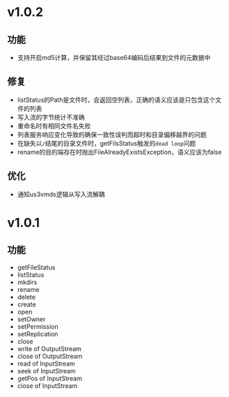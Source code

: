 # v1.0.2

## 功能

- 支持开启md5计算，并保留其经过base64编码后结果到文件的元数据中

## 修复

- listStatus的Path是文件时，会返回空列表，正确的语义应该是只包含这个文件的列表
- 写入流的字节统计不准确
- 重命名时有相同文件名失败
- 列表服务响应变化导致的确保一致性误判而超时和目录偏移越界的问题
- 在缺失以`/`结尾的目录文件时，getFilsStatus触发的`dead loop`问题
- rename的目的端存在时抛出FileAlreadyExistsException，语义应该为false

## 优化

- 通知us3vmds逻辑从写入流解耦

# v1.0.1

## 功能

- getFileStatus
- listStatus
- mkdirs
- rename
- delete
- create
- open
- setOwner
- setPermission
- setReplication
- close
- write of OutputStream
- close of OutputStream
- read of InputStream
- seek of InputStream
- getPos of InputStream
- close of InputStream
